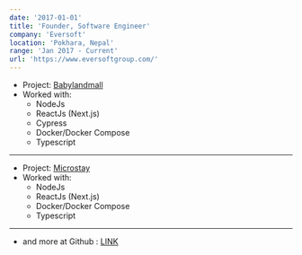```yaml
---
date: '2017-01-01'
title: 'Founder, Software Engineer'
company: 'Eversoft'
location: 'Pokhara, Nepal'
range: 'Jan 2017 - Current'
url: 'https://www.eversoftgroup.com/'
---
```


- Project: [Babylandmall](https://www.babylandmall.com/)
- Worked with:
  - NodeJs
  - ReactJs (Next.js)
  - Cypress
  - Docker/Docker Compose
  - Typescript

---

- Project: [Microstay](https://www.tymetravels.com/)
- Worked with:
  - NodeJs
  - ReactJs (Next.js)
  - Docker/Docker Compose
  - Typescript

---

- and more at Github : [LINK](https://github.com/Eversoft-Group)
